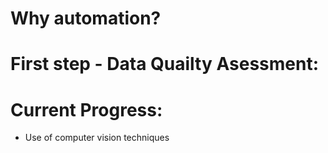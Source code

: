 # Why automation?
# First step - Data Quailty Asessment:
# Current Progress: 
- Use of computer vision techniques 
